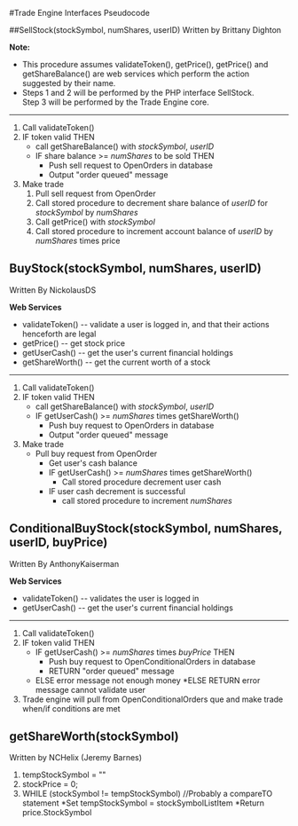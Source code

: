 #Trade Engine Interfaces Pseudocode

##SellStock(stockSymbol, numShares, userID)
Written by Brittany Dighton

**Note:**
* This procedure assumes validateToken(), getPrice(), getPrice() and getShareBalance() 
  are web services which perform the action suggested by their name.
* Steps 1 and 2 will be performed by the PHP interface SellStock.  
  Step 3 will be performed by the Trade Engine core.

***
  
1. Call validateToken()
2. IF token valid THEN
	* call getShareBalance() with *stockSymbol*, *userID*
	* IF share balance >= *numShares* to be sold THEN
		* Push sell request to OpenOrders in database
		* Output "order queued" message
3. Make trade
	1. Pull sell request from OpenOrder
	2. Call stored procedure to decrement share balance of *userID* for *stockSymbol* by *numShares*
	3. Call getPrice() with *stockSymbol*
	4. Call stored procedure to increment account balance of *userID* by *numShares* times price

## BuyStock(stockSymbol, numShares, userID)
Written By NickolausDS

**Web Services**

 * validateToken() -- validate a user is logged in, and that their actions henceforth are legal
 * getPrice() -- get stock price
 * getUserCash() -- get the user's current financial holdings
 * getShareWorth() -- get the current worth of a stock

***

1. Call validateToken()
2. IF token valid THEN
	* call getShareBalance() with *stockSymbol*, *userID*
	* IF getUserCash() >= *numShares* times getShareWorth()
		* Push buy request to OpenOrders in database
		* Output "order queued" message
3. Make trade
	* Pull buy request from OpenOrder
		* Get user's cash balance
		* IF getUserCash() >= *numShares* times getShareWorth()
			* Call stored procedure decrement user cash
		* IF user cash decrement is successful
			* call stored procedure to increment *numShares*
	
## ConditionalBuyStock(stockSymbol, numShares, userID, buyPrice)
Written By AnthonyKaiserman

**Web Services**

 * validateToken() -- validates the user is logged in
 * getUserCash() -- get the user's current financial holdings

***

1. Call validateToken()
2. IF token valid THEN
	* IF getUserCash() >= *numShares* times *buyPrice* THEN
		* Push buy request to OpenConditionalOrders in database
		* RETURN "order queued" message
	* ELSE error message not enough money
   *ELSE RETURN error message cannot validate user
3. Trade engine will pull from OpenConditionalOrders que and make trade when/if conditions are met

## getShareWorth(stockSymbol)
Written by NCHelix (Jeremy Barnes)

1. tempStockSymbol = ""
2. stockPrice = 0;
2. WHILE (stockSymbol != tempStockSymbol) //Probably a compareTO statement
	*Set tempStockSymbol = stockSymbolListItem
	*Return price.StockSymbol